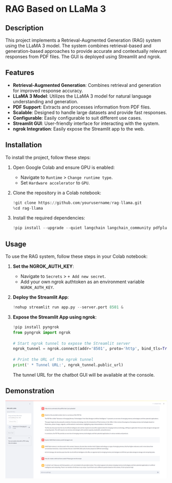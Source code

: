 # RAG Based on LLaMa 3

## Description
This project implements a Retrieval-Augmented Generation (RAG) system using the LLaMA 3 model. The system combines retrieval-based and generation-based approaches to provide accurate and contextually relevant responses from PDF files. The GUI is deployed using Streamlit and ngrok.

## Features
  - **Retrieval-Augmented Generation**: Combines retrieval and generation for improved response accuracy.
  - **LLaMA 3 Model**: Utilizes the LLaMA 3 model for natural language understanding and generation.
  - **PDF Support**: Extracts and processes information from PDF files.
  - **Scalable**: Designed to handle large datasets and provide fast responses.
  - **Configurable**: Easily configurable to suit different use cases.
  - **Streamlit GUI**: User-friendly interface for interacting with the system.
  - **ngrok Integration**: Easily expose the Streamlit app to the web.

## Installation
To install the project, follow these steps:

1. Open Google Colab and ensure GPU is enabled:
    - Navigate to `Runtime` > `Change runtime type`.
    - Set `Hardware accelerator` to `GPU`.

2. Clone the repository in a Colab notebook:
    ```python
    !git clone https://github.com/yourusername/rag-llama.git
    %cd rag-llama
    ```

3. Install the required dependencies:
    ```python
    !pip install --upgrade --quiet langchain langchain_community pdfplumber chromadb tqdm streamlit ollama pyngrok
    ```

## Usage
To use the RAG system, follow these steps in your Colab notebook:

1. **Set the NGROK_AUTH_KEY**:
    - Navigate to `Secrets` > `+ Add new secret`.
    - Add your own ngrok authtoken as an environment variable `NGROK_AUTH_KEY`.

2. **Deploy the Streamlit App**:
    ```python
    !nohup streamlit run app.py --server.port 8501 &
    ```

3. **Expose the Streamlit App using ngrok**:
    ```python
    !pip install pyngrok
    from pyngrok import ngrok

    # Start ngrok tunnel to expose the Streamlit server
    ngrok_tunnel = ngrok.connect(addr='8501', proto='http', bind_tls=True)

    # Print the URL of the ngrok tunnel
    print(' * Tunnel URL:', ngrok_tunnel.public_url)
    ```

    The tunnel URL for the chatbot GUI will be available at the console.

## Demonstration
![gui](./media/chatbot_gui.png)